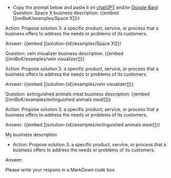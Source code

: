 - Copy the prompt below and paste it on [chatGPT](https://chat.openai.com) and/or [Google Bard](https://bard.google.com/chat)
Question: Space X business description:
{{embed [[innBoK/examples/Space X]]}}

Action: Propose solution 3: a specific product, service, or process that a business offers to address the needs or problems of its customers.

Answer:
{{embed [[solution-(id)/examples/Space X]]}}

Question: vein visualizer business description:
{{embed [[innBoK/examples/vein visualizer]]}}

Action: Propose solution 3: a specific product, service, or process that a business offers to address the needs or problems of its customers.

Answer:
{{embed [[solution-(id)/examples/vein visualizer]]}}

Question: extinguished animals meat business description:
{{embed [[innBoK/examples/extinguished animals meat]]}}

Action: Propose solution 3: a specific product, service, or process that a business offers to address the needs or problems of its customers.

Answer:
{{embed [[solution-(id)/examples/extinguished animals meat]]}}



My business description

<CONTEXT>

- Action:
Propose solution 3: a specific product, service, or process that a business offers to address the needs or problems of its customers.

Answer:

Please write your respons in a MarkDown code box.



